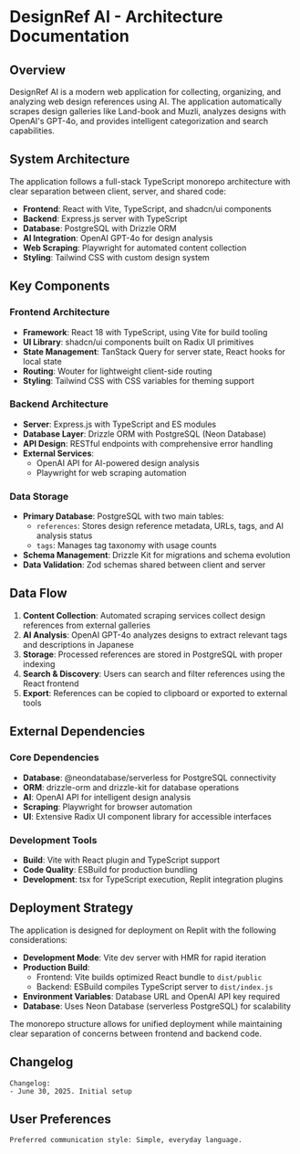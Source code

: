 # DesignRef AI - Architecture Documentation

## Overview

DesignRef AI is a modern web application for collecting, organizing, and analyzing web design references using AI. The application automatically scrapes design galleries like Land-book and Muzli, analyzes designs with OpenAI's GPT-4o, and provides intelligent categorization and search capabilities.

## System Architecture

The application follows a full-stack TypeScript monorepo architecture with clear separation between client, server, and shared code:

- **Frontend**: React with Vite, TypeScript, and shadcn/ui components
- **Backend**: Express.js server with TypeScript
- **Database**: PostgreSQL with Drizzle ORM
- **AI Integration**: OpenAI GPT-4o for design analysis
- **Web Scraping**: Playwright for automated content collection
- **Styling**: Tailwind CSS with custom design system

## Key Components

### Frontend Architecture
- **Framework**: React 18 with TypeScript, using Vite for build tooling
- **UI Library**: shadcn/ui components built on Radix UI primitives
- **State Management**: TanStack Query for server state, React hooks for local state
- **Routing**: Wouter for lightweight client-side routing
- **Styling**: Tailwind CSS with CSS variables for theming support

### Backend Architecture
- **Server**: Express.js with TypeScript and ES modules
- **Database Layer**: Drizzle ORM with PostgreSQL (Neon Database)
- **API Design**: RESTful endpoints with comprehensive error handling
- **External Services**: 
  - OpenAI API for AI-powered design analysis
  - Playwright for web scraping automation

### Data Storage
- **Primary Database**: PostgreSQL with two main tables:
  - `references`: Stores design reference metadata, URLs, tags, and AI analysis status
  - `tags`: Manages tag taxonomy with usage counts
- **Schema Management**: Drizzle Kit for migrations and schema evolution
- **Data Validation**: Zod schemas shared between client and server

## Data Flow

1. **Content Collection**: Automated scraping services collect design references from external galleries
2. **AI Analysis**: OpenAI GPT-4o analyzes designs to extract relevant tags and descriptions in Japanese
3. **Storage**: Processed references are stored in PostgreSQL with proper indexing
4. **Search & Discovery**: Users can search and filter references using the React frontend
5. **Export**: References can be copied to clipboard or exported to external tools

## External Dependencies

### Core Dependencies
- **Database**: @neondatabase/serverless for PostgreSQL connectivity
- **ORM**: drizzle-orm and drizzle-kit for database operations
- **AI**: OpenAI API for intelligent design analysis
- **Scraping**: Playwright for browser automation
- **UI**: Extensive Radix UI component library for accessible interfaces

### Development Tools
- **Build**: Vite with React plugin and TypeScript support
- **Code Quality**: ESBuild for production bundling
- **Development**: tsx for TypeScript execution, Replit integration plugins

## Deployment Strategy

The application is designed for deployment on Replit with the following considerations:

- **Development Mode**: Vite dev server with HMR for rapid iteration
- **Production Build**: 
  - Frontend: Vite builds optimized React bundle to `dist/public`
  - Backend: ESBuild compiles TypeScript server to `dist/index.js`
- **Environment Variables**: Database URL and OpenAI API key required
- **Database**: Uses Neon Database (serverless PostgreSQL) for scalability

The monorepo structure allows for unified deployment while maintaining clear separation of concerns between frontend and backend code.

## Changelog

```
Changelog:
- June 30, 2025. Initial setup
```

## User Preferences

```
Preferred communication style: Simple, everyday language.
```